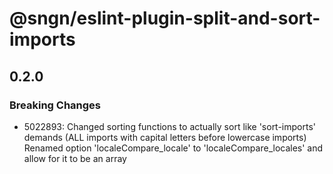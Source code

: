 # @sngn/eslint-plugin-split-and-sort-imports

## 0.2.0

### Breaking Changes

- 5022893: Changed sorting functions to actually sort like 'sort-imports' demands (ALL imports with capital letters before lowercase imports)
  Renamed option 'localeCompare_locale' to 'localeCompare_locales' and allow for it to be an array
